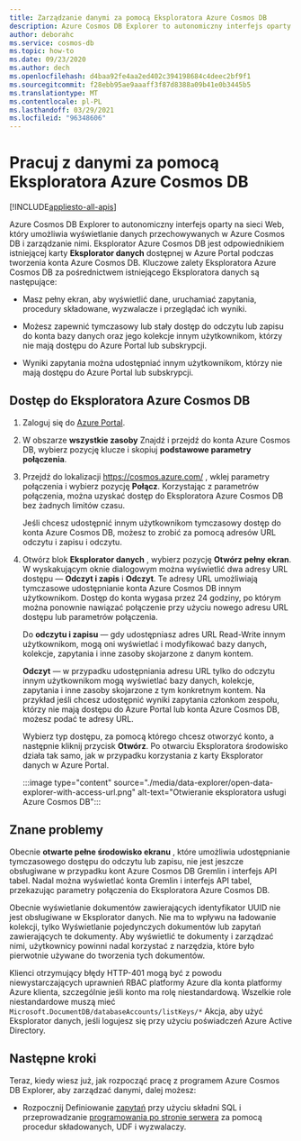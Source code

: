 ```yaml
---
title: Zarządzanie danymi za pomocą Eksploratora Azure Cosmos DB
description: Azure Cosmos DB Explorer to autonomiczny interfejs oparty na sieci Web, który umożliwia wyświetlanie danych przechowywanych w Azure Cosmos DB i zarządzanie nimi.
author: deborahc
ms.service: cosmos-db
ms.topic: how-to
ms.date: 09/23/2020
ms.author: dech
ms.openlocfilehash: d4baa92fe4aa2ed402c394198684c4deec2bf9f1
ms.sourcegitcommit: f28ebb95ae9aaaff3f87d8388a09b41e0b3445b5
ms.translationtype: MT
ms.contentlocale: pl-PL
ms.lasthandoff: 03/29/2021
ms.locfileid: "96348606"
---
```

# <a name="work-with-data-using-azure-cosmos-db-explorer"></a>Pracuj z danymi za pomocą Eksploratora Azure Cosmos DB 
[!INCLUDE[appliesto-all-apis](includes/appliesto-all-apis.md)]

Azure Cosmos DB Explorer to autonomiczny interfejs oparty na sieci Web, który umożliwia wyświetlanie danych przechowywanych w Azure Cosmos DB i zarządzanie nimi. Eksplorator Azure Cosmos DB jest odpowiednikiem istniejącej karty **Eksplorator danych** dostępnej w Azure Portal podczas tworzenia konta Azure Cosmos DB. Kluczowe zalety Eksploratora Azure Cosmos DB za pośrednictwem istniejącego Eksploratora danych są następujące:

* Masz pełny ekran, aby wyświetlić dane, uruchamiać zapytania, procedury składowane, wyzwalacze i przeglądać ich wyniki.  

* Możesz zapewnić tymczasowy lub stały dostęp do odczytu lub zapisu do konta bazy danych oraz jego kolekcje innym użytkownikom, którzy nie mają dostępu do Azure Portal lub subskrypcji.  

* Wyniki zapytania można udostępniać innym użytkownikom, którzy nie mają dostępu do Azure Portal lub subskrypcji.  

## <a name="access-azure-cosmos-db-explorer"></a>Dostęp do Eksploratora Azure Cosmos DB

1. Zaloguj się do [Azure Portal](https://portal.azure.com/). 

2. W obszarze **wszystkie zasoby** Znajdź i przejdź do konta Azure Cosmos DB, wybierz pozycję klucze i skopiuj **podstawowe parametry połączenia**.  

3. Przejdź do lokalizacji https://cosmos.azure.com/ , wklej parametry połączenia i wybierz pozycję **Połącz**. Korzystając z parametrów połączenia, można uzyskać dostęp do Eksploratora Azure Cosmos DB bez żadnych limitów czasu.  

   Jeśli chcesz udostępnić innym użytkownikom tymczasowy dostęp do konta Azure Cosmos DB, możesz to zrobić za pomocą adresów URL odczytu i zapisu i odczytu. 

4. Otwórz blok **Eksplorator danych** , wybierz pozycję **Otwórz pełny ekran**. W wyskakującym oknie dialogowym można wyświetlić dwa adresy URL dostępu — **Odczyt i zapis** i **Odczyt**. Te adresy URL umożliwiają tymczasowe udostępnianie konta Azure Cosmos DB innym użytkownikom. Dostęp do konta wygasa przez 24 godziny, po którym można ponownie nawiązać połączenie przy użyciu nowego adresu URL dostępu lub parametrów połączenia. 

   Do **odczytu i zapisu** — gdy udostępniasz adres URL Read-Write innym użytkownikom, mogą oni wyświetlać i modyfikować bazy danych, kolekcje, zapytania i inne zasoby skojarzone z danym kontem.

   **Odczyt** — w przypadku udostępniania adresu URL tylko do odczytu innym użytkownikom mogą wyświetlać bazy danych, kolekcje, zapytania i inne zasoby skojarzone z tym konkretnym kontem. Na przykład jeśli chcesz udostępnić wyniki zapytania członkom zespołu, którzy nie mają dostępu do Azure Portal lub konta Azure Cosmos DB, możesz podać te adresy URL.

   Wybierz typ dostępu, za pomocą którego chcesz otworzyć konto, a następnie kliknij przycisk **Otwórz**. Po otwarciu Eksploratora środowisko działa tak samo, jak w przypadku korzystania z karty Eksplorator danych w Azure Portal.

   :::image type="content" source="./media/data-explorer/open-data-explorer-with-access-url.png" alt-text="Otwieranie eksploratora usługi Azure Cosmos DB":::

## <a name="known-issues"></a>Znane problemy

Obecnie **otwarte pełne środowisko ekranu** , które umożliwia udostępnianie tymczasowego dostępu do odczytu lub zapisu, nie jest jeszcze obsługiwane w przypadku kont Azure Cosmos DB Gremlin i interfejs API tabel. Nadal można wyświetlać konta Gremlin i interfejs API tabel, przekazując parametry połączenia do Eksploratora Azure Cosmos DB. 

Obecnie wyświetlanie dokumentów zawierających identyfikator UUID nie jest obsługiwane w Eksplorator danych. Nie ma to wpływu na ładowanie kolekcji, tylko Wyświetlanie pojedynczych dokumentów lub zapytań zawierających te dokumenty. Aby wyświetlić te dokumenty i zarządzać nimi, użytkownicy powinni nadal korzystać z narzędzia, które było pierwotnie używane do tworzenia tych dokumentów.

Klienci otrzymujący błędy HTTP-401 mogą być z powodu niewystarczających uprawnień RBAC platformy Azure dla konta platformy Azure klienta, szczególnie jeśli konto ma rolę niestandardową. Wszelkie role niestandardowe muszą mieć `Microsoft.DocumentDB/databaseAccounts/listKeys/*` Akcja, aby użyć Eksplorator danych, jeśli logujesz się przy użyciu poświadczeń Azure Active Directory.

## <a name="next-steps"></a>Następne kroki

Teraz, kiedy wiesz już, jak rozpocząć pracę z programem Azure Cosmos DB Explorer, aby zarządzać danymi, dalej możesz:

* Rozpocznij Definiowanie [zapytań](./sql-query-getting-started.md) przy użyciu składni SQL i przeprowadzanie [programowania po stronie serwera](stored-procedures-triggers-udfs.md) za pomocą procedur składowanych, UDF i wyzwalaczy.
